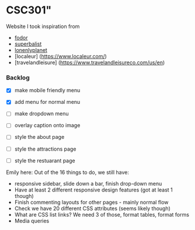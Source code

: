 # CSC301" 


Website I took inspiration from

* [fodor](https://www.fodors.com/)
* [superbalist](https://superbalist.com/)
* [lonenlyplanet](https://www.lonelyplanet.com/)
* [localeur] (https://www.localeur.com/)
* [travelandleisure] (https://www.travelandleisureco.com/us/en)


### Backlog
- [x] make mobile friendly menu
- [x] add menu for normal menu
- [ ] make dropdown menu
- [ ] overlay caption onto image
- [ ] style the about page
- [ ] style the attractions page
- [ ] style the restuarant page


Emily here:
Out of the 16 things to do, we still have:
- responsive sidebar, slide down a bar, finish drop-down menu
- Have at least 2 different responsive design features (got at least 1 though)
- Finish commenting layouts for other pages - mainly normal flow
- Check we have 20 different CSS attributes (seems likely though)
- What are CSS list links? We need 3 of those, format tables, format forms
- Media queries
